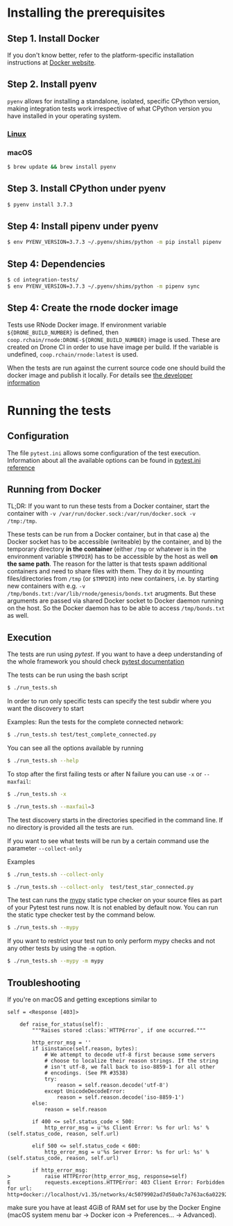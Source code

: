 # Installing the prerequisites
## Step 1. Install Docker

If you don't know better, refer to the platform-specific installation
instructions at [Docker website](https://docs.docker.com/install/).

## Step 2. Install pyenv

`pyenv` allows for installing a standalone, isolated, specific CPython
version, making integration tests work irrespective of what CPython version
you have installed in your operating system.

### [Linux](https://github.com/pyenv/pyenv-installer#prerequisites)
### macOS

```bash
$ brew update && brew install pyenv
```

## Step 3. Install CPython under pyenv

```bash
$ pyenv install 3.7.3
```

## Step 4: Install pipenv under pyenv

```bash
$ env PYENV_VERSION=3.7.3 ~/.pyenv/shims/python -m pip install pipenv
```

## Step 4: Dependencies

```bash
$ cd integration-tests/
$ env PYENV_VERSION=3.7.3 ~/.pyenv/shims/python -m pipenv sync
```

## Step 4: Create the rnode docker image

Tests use RNode Docker image. If environment variable `${DRONE_BUILD_NUMBER}` is
defined, then `coop.rchain/rnode:DRONE-${DRONE_BUILD_NUMBER}` image is used.
These are created on Drone CI in order to use have image per build. If the
variable is undefined, `coop.rchain/rnode:latest` is used.

When the tests are run against the current source code one should build the
docker image and publish it locally. For details see [the developer
information](https://github.com/rchain/rchain/blob/dev/DEVELOPER.md)

# Running the tests
## Configuration

The file `pytest.ini` allows some configuration of the test execution. Information about all the available options
can be found in [pytest.ini reference](https://docs.pytest.org/en/latest/reference.html#ini-options-ref)

## Running from Docker

TL;DR: If you want to run these tests from a Docker container, start the
container with `-v /var/run/docker.sock:/var/run/docker.sock -v /tmp:/tmp`.

These tests can be run from a Docker container, but in that case a) the Docker
socket has to be accessible (writeable) by the container, and b) the temporary
directory **in the container** (either `/tmp` or whatever is in the environment
variable `$TMPDIR`) has to be accessible by the host as well **on the same
path**. The reason for the latter is that tests spawn additional containers and
need to share files with them. They do it by mounting files/directories from
`/tmp` (or `$TMPDIR`) into new containers, i.e. by starting new containers with
e.g. `-v /tmp/bonds.txt:/var/lib/rnode/genesis/bonds.txt` arugments. But these
arguments are passed via shared Docker socket to Docker daemon running on the
host. So the Docker daemon has to be able to access `/tmp/bonds.txt` as well.

## Execution

The tests are run using *pytest*. If you want to have a deep understanding of the whole framework you should check
[pytest documentation](https://docs.pytest.org/en/latest/contents.html#toc)

The tests can be run using the bash script

```bash
$ ./run_tests.sh
```

In order to run only specific tests can specify the test subdir where you want
the discovery to start

Examples:
Run the tests for the complete connected network:

```bash
$ ./run_tests.sh test/test_complete_connected.py
```

You can see all the options available by running

```bash
$ ./run_tests.sh --help
```

To stop after the first failing tests or after N failure you can use `-x` or
`--maxfail`:

```bash
$ ./run_tests.sh -x
```

```bash
$ ./run_tests.sh --maxfail=3
```

The test discovery starts in the directories specified in the command line.
If no directory is provided all the tests are run.

If you want to see what tests will be run by a certain command use the parameter `--collect-only`

Examples
```bash
$ ./run_tests.sh --collect-only
```
```bash
$ ./run_tests.sh --collect-only  test/test_star_connected.py
```

The test can runs the [mypy](https://pypi.org/project/pytest-mypy/) static type checker on your source files as part of
your Pytest test runs now. It is not enabled by default now. You can run the static type checker test by the command below.

```bash
$ ./run_tests.sh --mypy
```

If you want to restrict your test run to only perform mypy checks and not any other tests by using the `-m` option.

```bash
$ ./run_tests.sh --mypy -m mypy
```

## Troubleshooting

If you're on macOS and getting exceptions similar to

```
self = <Response [403]>

    def raise_for_status(self):
        """Raises stored :class:`HTTPError`, if one occurred."""

        http_error_msg = ''
        if isinstance(self.reason, bytes):
            # We attempt to decode utf-8 first because some servers
            # choose to localize their reason strings. If the string
            # isn't utf-8, we fall back to iso-8859-1 for all other
            # encodings. (See PR #3538)
            try:
                reason = self.reason.decode('utf-8')
            except UnicodeDecodeError:
                reason = self.reason.decode('iso-8859-1')
        else:
            reason = self.reason

        if 400 <= self.status_code < 500:
            http_error_msg = u'%s Client Error: %s for url: %s' % (self.status_code, reason, self.url)

        elif 500 <= self.status_code < 600:
            http_error_msg = u'%s Server Error: %s for url: %s' % (self.status_code, reason, self.url)

        if http_error_msg:
>           raise HTTPError(http_error_msg, response=self)
E           requests.exceptions.HTTPError: 403 Client Error: Forbidden for url: http+docker://localhost/v1.35/networks/4c5079902ad7d50a0c7a763ac6a022923c2fe2e4ceb608952c67d433b428e891
```

make sure you have at least 4GiB of RAM set for use by the Docker Engine
(macOS system menu bar -> Docker icon -> Preferences... -> Advanced).
